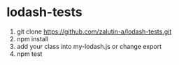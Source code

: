 # lodash-tests

1. git clone https://github.com/zalutin-a/lodash-tests.git
2. npm install
3. add your class into my-lodash.js or change export
4. npm test 